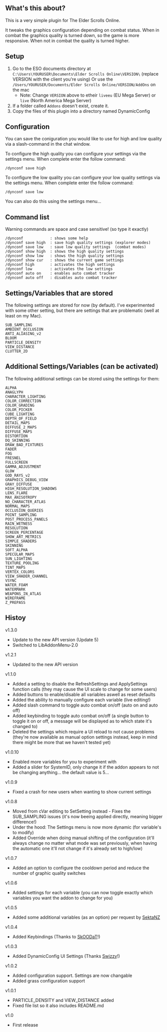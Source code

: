## What's this about?

This is a very simple plugin for The Elder Scrolls Online.

It tweaks the graphics configuration depending on combat status.
When in combat the graphics quality is turned down, so the game is more responsive.
When not in combat the quality is turned higher.


## Setup

1.  Go to the ESO documents directory at ```C:\Users\YOURUSER\Documents\Elder Scrolls Online\VERSION\``` (replace VERSION with the client you're using)
    Or use the ```/Users/YOURUSER/Documents/Elder Scrolls Online/VERSION/AddOns``` on the mac	
	* Note: Change ```VERSION``` above to etheir ```liveeu``` (EU Mega Server) or ```live``` (North America Mega Server)
2.  If a folder called ``Addons`` doesn't exist, create it.
3.  Copy the files of this plugin into a directory named DynamicConfig

## Configuration

You can save the coniguration you would like to use for high and low quality via a slash-command in the chat window.

To configure the high quality you can configure your settings via the settings menu.
When complete enter the follow command:

```
/dynconf save high
```

To configure the low quality you can configure your low quality settings via the settings menu.
When complete enter the follow command:


```
/dynconf save low
```

You can also do this using the settings menu...


## Command list 

Warning commands are space and case sensitive! (so type it exactly)

```
/dynconf            : shows some help
/dynconf save high  : save high quality settings (explorer modes)
/dynconf save low   : save low quality settings  (combat modes)
/dynconf show high  : shows the high quality settings
/dynconf show low   : shows the high quality settings
/dynconf show cur   : shows the current game settings
/dynconf high       : activates the high settings
/dynconf low        : activates the low settings
/dynconf auto on	: enables auto combat tracker
/dynconf auto off	: disables auto combat tracker
```


## Settings/Variables that are stored

The following settings are stored for now (by default).
I've experimented with some other setting, but there are settings that are problematic (well at least on my Mac). 

```
SUB_SAMPLING 
AMBIENT_OCCLUSION 
ANTI_ALIASING_v2
BLOOM
PARTICLE_DENSITY
VIEW_DISTANCE
CLUTTER_2D
```

## Additional Settings/Variables (can be activated)

The following additional settings can be stored using the settings for them:

```
ALPHA
ANAGLYPH
CHARACTER_LIGHTING
COLOR_CORRECTION
COLOR_GRADING
COLOR_PICKER
CUBE_LIGHTING
DEPTH_OF_FIELD
DETAIL_MAPS
DIFFUSE_2_MAPS
DIFFUSE_MAPS
DISTORTION
DQ_SKINNING
DRAW_BAD_FIXTURES
FADER
FOG
FRESNEL
FULLSCREEN
GAMMA_ADJUSTMENT
GLOW
GOD_RAYS_v2
GRAPHICS_DEBUG_VIEW
GRAY_DIFFUSE
HIGH_RESOLUTION_SHADOWS
LENS_FLARE
MAX_ANISOTROPY
NO_CHARACTER_ATLAS
NORMAL_MAPS
OCCLUSION_QUERIES
POINT_SAMPLING
POST_PROCESS_PANELS
RAIN_WETNESS
RESOLUTION
SCREEN_PERCENTAGE
SHOW_ART_METRICS
SIMPLE_SHADERS
SKINNING
SOFT_ALPHA
SPECULAR_MAPS
SUN_LIGHTING
TEXTURE_POOLING
TINT_MAPS
VERTEX_COLORS
VIEW_SHADER_CHANNEL
VSYNC
WATER_FOAM
WATERMARK
WEAPONS_IN_ATLAS
WIREFRAME
Z_PREPASS
```


## Histoy
v1.3.0
* Update to the new API version (Update 5)
* Switched to LibAddonMenu-2.0 

v1.2.1
* Updated to the new API version

v1.1.0
* Added a setting to disable the RefreshSettings and ApplySettings function calls (they may cause the UI scale to change for some users)
* Added buttons to enable/disable all variables aswell as reset defaults
* Added the ability to manually configure each variable (live editing!)
* Added slash command to toggle auto combat on/off (auto on and auto off)
* Added keybinding to toggle auto combat on/off (a single button to toggle it on or off, a message will be displayed as to which state it's changed to)
* Deleted the settings which require a UI reload to not cause problems (they're now available as manual option settings instead, keep in mind there might be more that we haven't tested yet)

v1.0.10
* Enabled more variables for you to experiment with
* Added a slider for SystemID, only change it if the addon appears to not be changing anything... the default value is 5...

v1.0.9
* Fixed a crash for new users when wanting to show current settings

v1.0.8
* Moved from cVar editing to SetSetting instead - Fixes the SUB_SAMPLING issues (it's now beeing applied directly, meaning bigger difference!)
* Under the hood: The Settings menu is now more dynamic (for variable's to modify)
* Added Override when doing manual shifting of the configuration (it'll always change no matter what mode was set previously, when having the automatic one it'll not change if it's already set to high/low)

v1.0.7
* Added an option to configure the cooldown period and reduce the number of graphic quality switches

v1.0.6
* Added settings for each variable (you can now toggle exactly which variables you want the addon to change for you)

v1.0.5
* Added some additional variables (as an option) per request by [SektaNZ](http://www.esoui.com/forums/member.php?u=5291)

v1.0.4
* Added Keybindings (Thanks to [SkOODaT](http://www.esoui.com/forums/member.php?userid=1305)!)

v1.0.3
* Added DynamicConfig UI Settings (Thanks [Swizzy](https://github.com/Swizzy)!)

v1.0.2 
* Added configuration support. Settings are now changable
* Added grass configuration support

v1.0.1
* PARTICLE_DENSITY and VIEW_DISTANCE added
* Fixed file list so it also includes README.md

v1.0 
* First release
